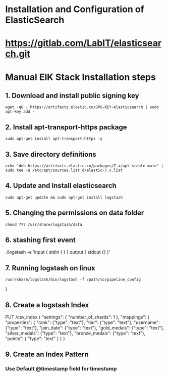 # Installation and Configuration of ElasticSearch
# https://gitlab.com/LabIT/elasticsearch.git


# Manual ElK Stack Installation steps

## 1. Download and install public signing key 

    wget -qO - https://artifacts.elastic.co/GPG-KEY-elasticsearch | sudo apt-key add -

## 2. Install apt-transport-https package

    sudo apt-get install apt-transport-https -y

## 3. Save directory definitions

    echo "deb https://artifacts.elastic.co/packages/7.x/apt stable main" | sudo tee -a /etc/apt/sources.list.d/elastic-7.x.list


## 4. Update and Install elasticsearch

    sudo apt-get update && sudo apt-get install logstash

## 5. Changing the permissions on data folder

    chmod 777 /usr/share/logstash/data

## 6. stashing first event

   ./logstash -e 'input { stdin { } } output { stdout {} }'

## 7. Running logstash on linux

    /usr/share/logstash/bin/logstash -f /path/to/pipeline_config


}

## 8. Create a logstash Index

PUT /csv_index
{
  "settings": {
    "number_of_shards": 1
  },
  "mappings": {
    "properties": {
      "rank": {"type": "text"},
      "tier": {"type": "text"},
      "username": {"type": "text"},
      "join_date": {"type": "text"},
      "gold_medals": {"type": "text"},
      "silver_medals": {"type": "text"},
      "bronze_medals": {"type": "text"},
      "points": { "type": "text" }
    }
  }

## 9. Create an Index Pattern

   ### Use Default @timestamp field for timestamp